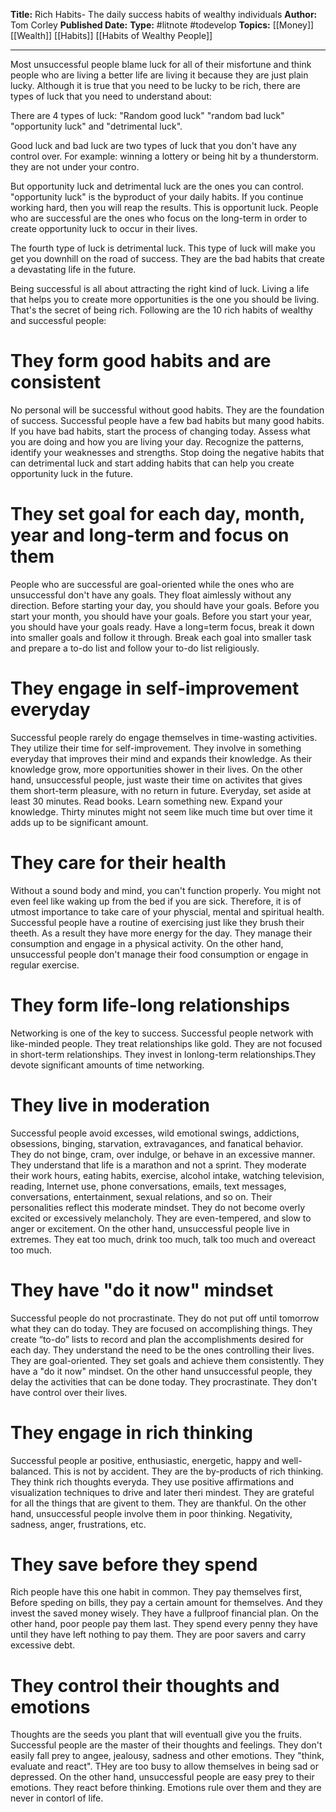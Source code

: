 
**Title:** Rich Habits- The daily success habits of wealthy individuals
**Author:** Tom Corley
**Published Date:**
**Type:** #litnote #todevelop 
**Topics:** [[Money]] [[Wealth]] [[Habits]] [[Habits of Wealthy People]]

----

Most unsuccessful people blame luck for all of their misfortune and think people who are living a better life are living it because they are just plain lucky. Although it is true that you need to be lucky to be rich, there are types of luck that you need to understand about:

There are 4 types of luck: "Random good luck" "random bad luck" "opportunity luck" and "detrimental luck".

Good luck and bad luck are two types of luck that you don't have any control over. For example: winning a lottery or being hit by a thunderstorm. they are not under your contro.

But opportunity luck and detrimental luck are the ones you can control. "opportunity luck" is the byproduct of your daily habits. If you continue working hard, then you will reap the results. This is opportunit luck. People who are successful are the ones who focus on the long-term in order to create opportunity luck to occur in their lives.


The fourth type of luck is detrimental luck. This type of luck will make you get you downhill on the road of success. They are the bad habits that create a devastating life in the future. 

Being successful is all about attracting the right kind of luck. Living a life that helps you to create more opportunities is the one you should be living. That's the secret of being rich. Following are the 10 rich habits of wealthy and successful people: 
# They form good habits and are consistent
No personal will be successful without good habits. They are the foundation of success. Successful people have a few bad habits but many good habits. If you have bad habits, start the process of changing today. Assess what you are doing and how you are living your day. Recognize the patterns, identify your weaknesses and strengths. Stop doing the negative habits that can detrimental luck and start adding habits that can help you create opportunity luck in the future.

# They set goal for each day, month, year and long-term and focus on them
People who are successful are goal-oriented while the ones who are unsuccessful don't have any goals. They float aimlessly without any direction. Before starting your day, you should have your goals. Before you start your month, you should have your goals. Before you start your year, you should have your goals ready. Have a long=term focus, break it down into smaller goals and follow it through. Break each goal into smaller task and prepare a to-do list and follow your to-do list religiously.

# They engage in self-improvement everyday
Successful people rarely do engage themselves in time-wasting activities. They utilize their time for self-improvement. They involve in something everyday that improves their mind and expands their knowledge. As their knowledge grow, more opportunities shower in their lives. On the other hand, unsuccessful people, just waste their time on activites that gives them short-term pleasure, with no return in future.
Everyday, set aside at least 30 minutes. Read books. Learn something new. Expand your knowledge. Thirty minutes might not seem like much time but over time it adds up to be significant amount.

# They care for their health
Without a sound body and mind, you can't function properly. You might not even feel like waking up from the bed if you are sick. Therefore, it is of utmost importance to take care of your physcial, mental and spiritual health.
Successful people have a routine of exercising just like they brush their theeth. As a result they have more energy for the day. They manage their consumption and engage in a physical activity. On the other hand, unsuccessful people don't manage their food consumption or engage in regular exercise.

# They form life-long relationships
Networking is one of the key to success. Successful people network with like-minded people. They treat relationships like gold. They are not focused in short-term relationships. They invest in lonlong-term relationships.They devote significant amounts of time networking.

# They live in moderation
Successful people avoid excesses, wild emotional swings, addictions, obsessions, binging, starvation, extravagances, and fanatical behavior. They do not binge, cram, over indulge, or behave in an excessive manner. They understand that life is a marathon and not a sprint. They moderate their work hours, eating habits, exercise, alcohol intake, watching television, reading, Internet use, phone conversations, emails, text messages, conversations, entertainment, sexual relations, and so on. Their personalities reflect this moderate mindset. They do not become overly excited or excessively melancholy. They are even-tempered, and slow to anger or excitement.
On the other hand, unsuccessful people live in extremes. They eat too much, drink too much, talk too much and overeact too much.

# They have "do it now" mindset
Successful people do not procrastinate. They do not put off until tomorrow what they can do today. They are focused on accomplishing things. They create “to-do” lists to record and plan the accomplishments desired for each day. They understand the need to be the ones controlling their lives. They are goal-oriented. They set goals and achieve them consistently. They have a "do it now" mindset.
On the other hand unsuccessful people, they delay the activities that can be done today. They procrastinate. They don't have control over their lives.

# They engage in rich thinking 
Successful people ar positive, enthusiastic, energetic, happy and well-balanced. This is not by accident. They are the by-products of rich thinking. They think rich thoughts everyda. They use positive affirmations and visualization techniques to drive and later theri mindest. They are grateful for all the things that are givent to them. They are thankful.
On the other hand, unsuccessful people involve them in poor thinking. Negativity, sadness, anger, frustrations, etc.

# They save before they spend
Rich people have this one habit in common. They pay themselves first, Before speding on bills, they pay a certain amount for themselves. And they invest the saved money wisely. They have a fullproof financial plan.
On the other hand, poor people pay them last. They spend every penny they have until they have left nothing to pay them. They are poor savers and carry excessive debt.

# They control their thoughts and emotions
Thoughts are the seeds you plant that will eventuall give you the fruits. Successful people are the master of their thoughts and feelings. They don't easily fall prey to angee, jealousy, sadness and other emotions. They "think, evaluate and react". THey are too busy to allow themselves in being sad or depressed. 
On the other hand, unsuccessful people are easy prey to their emotions. They react before thinking. Emotions rule over them and they are never in contorl of life. 

